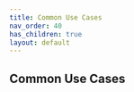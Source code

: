 ```yaml
---
title: Common Use Cases
nav_order: 40
has_children: true
layout: default
---
```


## Common Use Cases
